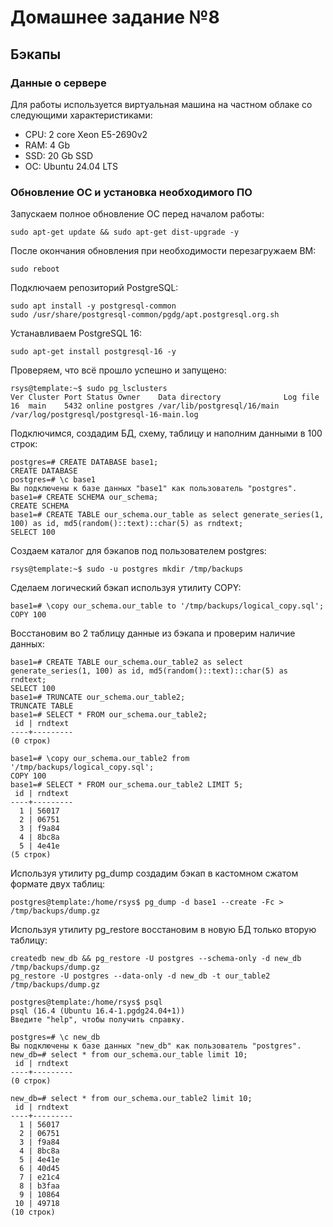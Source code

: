 # Домашнее задание №8

## Бэкапы

### Данные о сервере

Для работы используется виртуальная машина на частном облаке со следующими характеристиками:

* CPU: 2 core Xeon E5-2690v2
* RAM: 4 Gb
* SSD: 20 Gb SSD
* ОС: Ubuntu 24.04 LTS

### Обновление ОС и установка необходимого ПО

Запускаем полное обновление ОС перед началом работы:

```
sudo apt-get update && sudo apt-get dist-upgrade -y
```
После окончания обновления при необходимости перезагружаем ВМ:

```
sudo reboot
```

Подключаем репозиторий PostgreSQL:

```
sudo apt install -y postgresql-common
sudo /usr/share/postgresql-common/pgdg/apt.postgresql.org.sh
```

Устанавливаем PostgreSQL 16:

```
sudo apt-get install postgresql-16 -y
```

Проверяем, что всё прошло успешно и запущено:

```
rsys@template:~$ sudo pg_lsclusters
Ver Cluster Port Status Owner    Data directory              Log file
16  main    5432 online postgres /var/lib/postgresql/16/main /var/log/postgresql/postgresql-16-main.log
```

Подключимся, создадим БД, схему, таблицу и наполним данными в 100 строк:

```
postgres=# CREATE DATABASE base1;
CREATE DATABASE
postgres=# \c base1
Вы подключены к базе данных "base1" как пользователь "postgres".
base1=# CREATE SCHEMA our_schema;
CREATE SCHEMA
base1=# CREATE TABLE our_schema.our_table as select generate_series(1, 100) as id, md5(random()::text)::char(5) as rndtext;
SELECT 100
```

Создаем каталог для бэкапов под пользователем postgres:

```
rsys@template:~$ sudo -u postgres mkdir /tmp/backups
```

Сделаем логический бэкап используя утилиту COPY:

```
base1=# \copy our_schema.our_table to '/tmp/backups/logical_copy.sql';
COPY 100
```

Восстановим во 2 таблицу данные из бэкапа и проверим наличие данных:

```
base1=# CREATE TABLE our_schema.our_table2 as select generate_series(1, 100) as id, md5(random()::text)::char(5) as rndtext;
SELECT 100
base1=# TRUNCATE our_schema.our_table2;
TRUNCATE TABLE
base1=# SELECT * FROM our_schema.our_table2;
 id | rndtext
----+---------
(0 строк)

base1=# \copy our_schema.our_table2 from '/tmp/backups/logical_copy.sql';
COPY 100
base1=# SELECT * FROM our_schema.our_table2 LIMIT 5;
 id | rndtext
----+---------
  1 | 56017
  2 | 06751
  3 | f9a84
  4 | 8bc8a
  5 | 4e41e
(5 строк)
```

Используя утилиту pg_dump создадим бэкап в кастомном сжатом формате двух таблиц:

```
postgres@template:/home/rsys$ pg_dump -d base1 --create -Fc > /tmp/backups/dump.gz
```

Используя утилиту pg_restore восстановим в новую БД только вторую таблицу:

```
createdb new_db && pg_restore -U postgres --schema-only -d new_db /tmp/backups/dump.gz
pg_restore -U postgres --data-only -d new_db -t our_table2 /tmp/backups/dump.gz

postgres@template:/home/rsys$ psql
psql (16.4 (Ubuntu 16.4-1.pgdg24.04+1))
Введите "help", чтобы получить справку.

postgres=# \c new_db
Вы подключены к базе данных "new_db" как пользователь "postgres".
new_db=# select * from our_schema.our_table limit 10;
 id | rndtext
----+---------
(0 строк)

new_db=# select * from our_schema.our_table2 limit 10;
 id | rndtext
----+---------
  1 | 56017
  2 | 06751
  3 | f9a84
  4 | 8bc8a
  5 | 4e41e
  6 | 40d45
  7 | e21c4
  8 | b3faa
  9 | 10864
 10 | 49718
(10 строк)
```
